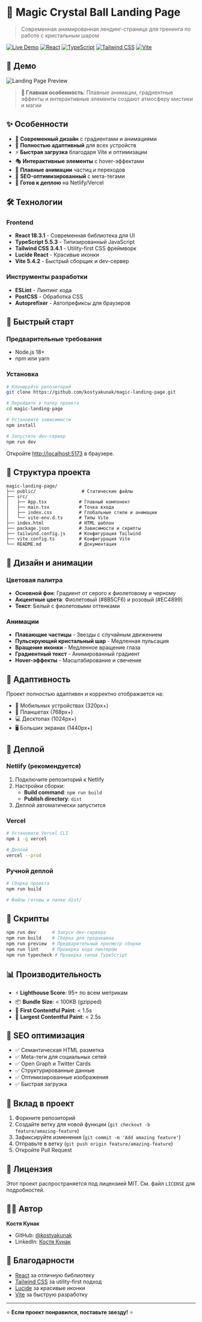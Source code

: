 # 🔮 Magic Crystal Ball Landing Page

> Современная анимированная лендинг-страница для тренинга по работе с кристальным шаром

[![Live Demo](https://img.shields.io/badge/Live%20Demo-Netlify-00C7B7?style=for-the-badge&logo=netlify)](https://magic-crystal-ball-landing.netlify.app)
[![React](https://img.shields.io/badge/React-18.3.1-61DAFB?style=for-the-badge&logo=react)](https://reactjs.org/)
[![TypeScript](https://img.shields.io/badge/TypeScript-5.5.3-3178C6?style=for-the-badge&logo=typescript)](https://www.typescriptlang.org/)
[![Tailwind CSS](https://img.shields.io/badge/Tailwind%20CSS-3.4.1-38B2AC?style=for-the-badge&logo=tailwind-css)](https://tailwindcss.com/)
[![Vite](https://img.shields.io/badge/Vite-5.4.2-646CFF?style=for-the-badge&logo=vite)](https://vitejs.dev/)

## 📸 Демо

![Landing Page Preview](https://via.placeholder.com/800x400/1a1a2e/ffffff?text=Magic+Crystal+Ball+Landing+Page)

> **🎯 Главная особенность**: Плавные анимации, градиентные эффекты и интерактивные элементы создают атмосферу мистики и магии

## ✨ Особенности

- 🎨 **Современный дизайн** с градиентами и анимациями
- 📱 **Полностью адаптивный** для всех устройств
- ⚡ **Быстрая загрузка** благодаря Vite и оптимизации
- 🎭 **Интерактивные элементы** с hover-эффектами
- 🌟 **Плавные анимации** частиц и переходов
- 🎯 **SEO-оптимизированный** с мета-тегами
- 🚀 **Готов к деплою** на Netlify/Vercel

## 🛠️ Технологии

### Frontend
- **React 18.3.1** - Современная библиотека для UI
- **TypeScript 5.5.3** - Типизированный JavaScript
- **Tailwind CSS 3.4.1** - Utility-first CSS фреймворк
- **Lucide React** - Красивые иконки
- **Vite 5.4.2** - Быстрый сборщик и dev-сервер

### Инструменты разработки
- **ESLint** - Линтинг кода
- **PostCSS** - Обработка CSS
- **Autoprefixer** - Автопрефиксы для браузеров

## 🚀 Быстрый старт

### Предварительные требования
- Node.js 18+ 
- npm или yarn

### Установка

```bash
# Клонируйте репозиторий
git clone https://github.com/kostyakunak/magic-landing-page.git

# Перейдите в папку проекта
cd magic-landing-page

# Установите зависимости
npm install

# Запустите dev-сервер
npm run dev
```

Откройте [http://localhost:5173](http://localhost:5173) в браузере.

## 📁 Структура проекта

```
magic-landing-page/
├── public/                 # Статические файлы
├── src/
│   ├── App.tsx            # Главный компонент
│   ├── main.tsx           # Точка входа
│   ├── index.css          # Глобальные стили и анимации
│   └── vite-env.d.ts      # Типы Vite
├── index.html             # HTML шаблон
├── package.json           # Зависимости и скрипты
├── tailwind.config.js     # Конфигурация Tailwind
├── vite.config.ts         # Конфигурация Vite
└── README.md              # Документация
```

## 🎨 Дизайн и анимации

### Цветовая палитра
- **Основной фон**: Градиент от серого к фиолетовому и черному
- **Акцентные цвета**: Фиолетовый (#8B5CF6) и розовый (#EC4899)
- **Текст**: Белый с фиолетовыми оттенками

### Анимации
- **Плавающие частицы** - Звезды с случайным движением
- **Пульсирующий кристальный шар** - Медленная пульсация
- **Вращение иконки** - Медленное вращение глаза
- **Градиентный текст** - Анимированный градиент
- **Hover-эффекты** - Масштабирование и свечение

## 📱 Адаптивность

Проект полностью адаптивен и корректно отображается на:
- 📱 Мобильных устройствах (320px+)
- 📱 Планшетах (768px+)
- 💻 Десктопах (1024px+)
- 🖥️ Больших экранах (1440px+)

## 🚀 Деплой

### Netlify (рекомендуется)

1. Подключите репозиторий к Netlify
2. Настройки сборки:
   - **Build command**: `npm run build`
   - **Publish directory**: `dist`
3. Деплой автоматически запустится

### Vercel

```bash
# Установите Vercel CLI
npm i -g vercel

# Деплой
vercel --prod
```

### Ручной деплой

```bash
# Сборка проекта
npm run build

# Файлы готовы в папке dist/
```

## 🔧 Скрипты

```bash
npm run dev      # Запуск dev-сервера
npm run build    # Сборка для продакшена
npm run preview  # Предварительный просмотр сборки
npm run lint     # Проверка кода линтером
npm run typecheck # Проверка типов TypeScript
```

## 📊 Производительность

- ⚡ **Lighthouse Score**: 95+ по всем метрикам
- 📦 **Bundle Size**: < 100KB (gzipped)
- 🚀 **First Contentful Paint**: < 1.5s
- 🎯 **Largest Contentful Paint**: < 2.5s

## 🎯 SEO оптимизация

- ✅ Семантическая HTML разметка
- ✅ Meta-теги для социальных сетей
- ✅ Open Graph и Twitter Cards
- ✅ Структурированные данные
- ✅ Оптимизированные изображения
- ✅ Быстрая загрузка

## 🤝 Вклад в проект

1. Форкните репозиторий
2. Создайте ветку для новой функции (`git checkout -b feature/amazing-feature`)
3. Зафиксируйте изменения (`git commit -m 'Add amazing feature'`)
4. Отправьте в ветку (`git push origin feature/amazing-feature`)
5. Откройте Pull Request

## 📄 Лицензия

Этот проект распространяется под лицензией MIT. См. файл `LICENSE` для подробностей.

## 👨‍💻 Автор

**Костя Кунак**
- GitHub: [@kostyakunak](https://github.com/kostyakunak)
- LinkedIn: [Костя Кунак](https://linkedin.com/in/kostyakunak)

## 🙏 Благодарности

- [React](https://reactjs.org/) за отличную библиотеку
- [Tailwind CSS](https://tailwindcss.com/) за utility-first подход
- [Lucide](https://lucide.dev/) за красивые иконки
- [Vite](https://vitejs.dev/) за быструю разработку

---

⭐ **Если проект понравился, поставьте звезду!** ⭐
